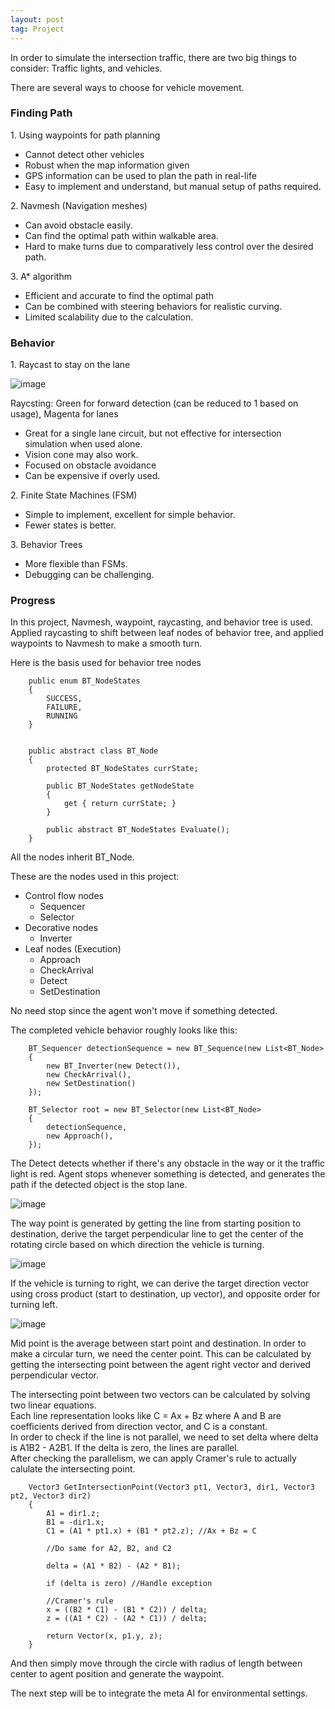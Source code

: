 ```yaml
---
layout: post
tag: Project
---
```


In order to simulate the intersection traffic, there are two big things to consider: Traffic lights, and vehicles.

There are several ways to choose for vehicle movement.

### Finding Path

1\. Using waypoints for path planning

-   Cannot detect other vehicles
-   Robust when the map information given
-   GPS information can be used to plan the path in real-life
-   Easy to implement and understand, but manual setup of paths required.

2\. Navmesh (Navigation meshes)

-   Can avoid obstacle easily.
-   Can find the optimal path within walkable area.
-   Hard to make turns due to comparatively less control over the desired path.

3\. A\* algorithm

-   Efficient and accurate to find the optimal path
-   Can be combined with steering behaviors for realistic curving.
-   Limited scalability due to the calculation.

### Behavior

1\. Raycast to stay on the lane

![image](https://github.com/Picbridge/Picbridge.github.io/assets/34910988/2f7165dc-2b43-4016-90c8-2b1d0622854c)

Raycsting: Green for forward detection (can be reduced to 1 based on usage), Magenta for lanes

-   Great for a single lane circuit, but not effective for intersection simulation when used alone.
-   Vision cone may also work.
-   Focused on obstacle avoidance
-   Can be expensive if overly used.

2\. Finite State Machines (FSM)

-   Simple to implement, excellent for simple behavior.
-   Fewer states is better.

3\. Behavior Trees

-   More flexible than FSMs.
-   Debugging can be challenging.

### Progress

In this project, Navmesh, waypoint, raycasting, and behavior tree is used. Applied raycasting to shift between leaf nodes of behavior tree, and applied waypoints to Navmesh to make a smooth turn.

Here is the basis used for behavior tree nodes

```
    public enum BT_NodeStates
    {
        SUCCESS,
        FAILURE,
        RUNNING
    }


    public abstract class BT_Node
    {
        protected BT_NodeStates currState;

        public BT_NodeStates getNodeState
        {
            get { return currState; }
        }

        public abstract BT_NodeStates Evaluate();
    }
```

All the nodes inherit BT\_Node.

These are the nodes used in this project:

-   Control flow nodes
    -   Sequencer
    -   Selector
-   Decorative nodes
    -   Inverter
-   Leaf nodes (Execution)
    -   Approach
    -   CheckArrival
    -   Detect
    -   SetDestination

No need stop since the agent won't move if something detected.

The completed vehicle behavior roughly looks like this:

```
    BT_Sequencer detectionSequence = new BT_Sequence(new List<BT_Node>
    {
        new BT_Inverter(new Detect()),
        new CheckArrival(),
        new SetDestination()
    });

    BT_Selector root = new BT_Selector(new List<BT_Node>
    {
        detectionSequence,
        new Approach(),
    });
```

The Detect detects whether if there's any obstacle in the way or it the traffic light is red. Agent stops whenever something is detected, and generates the path if the detected object is the stop lane.

![image](https://github.com/Picbridge/Picbridge.github.io/assets/34910988/ac106829-75c6-4b02-9132-5d792be29c69)

The way point is generated by getting the line from starting position to destination, derive the target perpendicular line to get the center of the rotating circle based on which direction the vehicle is turning.

![image](https://github.com/Picbridge/Picbridge.github.io/assets/34910988/be336dd4-71b1-443e-8217-4035a5308569)

If the vehicle is turning to right, we can derive the target direction vector using cross product (start to destination, up vector), and opposite order for turning left.

![image](https://github.com/Picbridge/Picbridge.github.io/assets/34910988/6134da22-aa23-4c33-b71c-de966a51a9d8)

Mid point is the average between start point and destination. In order to make a circular turn, we need the center point. This can be calculated by getting the intersecting point between the agent right vector and derived perpendicular vector.

The intersecting point between two vectors can be calculated by solving two linear equations.  
Each line representation looks like C = Ax + Bz where A and B are coefficients derived from direction vector, and C is a constant.  
In order to check if the line is not parallel, we need to set delta where delta is A1B2 - A2B1. If the delta is zero, the lines are parallel.  
After checking the parallelism, we can apply Cramer's rule to actually calulate the intersecting point.

```
    Vector3 GetIntersectionPoint(Vector3 pt1, Vector3, dir1, Vector3 pt2, Vector3 dir2)
    {
        A1 = dir1.z;
        B1 = -dir1.x;
        C1 = (A1 * pt1.x) + (B1 * pt2.z); //Ax + Bz = C

        //Do same for A2, B2, and C2

        delta = (A1 * B2) - (A2 * B1);

        if (delta is zero) //Handle exception

        //Cramer's rule
        x = ((B2 * C1) - (B1 * C2)) / delta;
        z = ((A1 * C2) - (A2 * C1)) / delta;

        return Vector(x, p1.y, z);
    }
```

And then simply move through the circle with radius of length between center to agent position and generate the waypoint.

The next step will be to integrate the meta AI for environmental settings.
